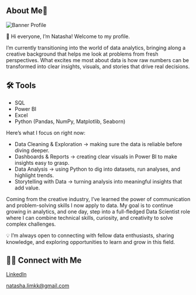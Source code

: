 ## About Me👋
![Banner Profile](https://github.com/natashalimkk99/profile-banner/blob/main/1757781606651.jpg?raw=true)


👋 Hi everyone, I’m Natasha! Welcome to my profile.

I’m currently transitioning into the world of data analytics, bringing along a creative background that helps me look at problems from fresh perspectives. What excites me most about data is how raw numbers can be transformed into clear insights, visuals, and stories that drive real decisions.

## 🛠️ Tools
- SQL
- Power BI
- Excel
- Python (Pandas, NumPy, Matplotlib, Seaborn)

Here’s what I focus on right now:
- Data Cleaning & Exploration → making sure the data is reliable before diving deeper.
- Dashboards & Reports → creating clear visuals in Power BI to make insights easy to grasp.
- Data Analysis → using Python to dig into datasets, run analyses, and highlight trends.
- Storytelling with Data → turning analysis into meaningful insights that add value.

Coming from the creative industry, I’ve learned the power of communication and problem-solving skills I now apply to data. My goal is to continue growing in analytics, and one day, step into a full-fledged Data Scientist role where I can combine technical skills, curiosity, and creativity to solve complex challenges.

💡 I’m always open to connecting with fellow data enthusiasts, sharing knowledge, and exploring opportunities to learn and grow in this field.

## 👋🏻 Connect with Me
[LinkedIn](https://www.linkedin.com/in/natashalimkarkhee)

natasha.limkk@gmail.com
